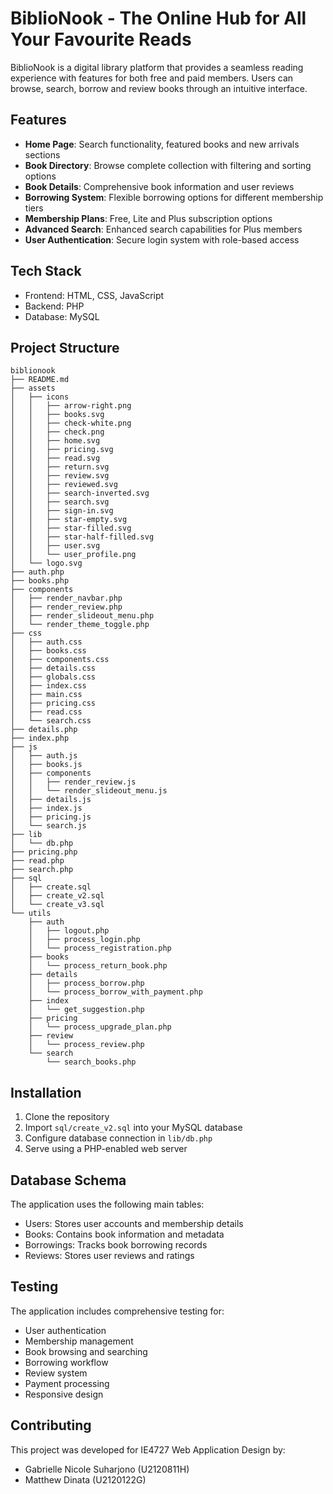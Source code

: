 # BiblioNook - The Online Hub for All Your Favourite Reads

BiblioNook is a digital library platform that provides a seamless reading experience with features for both free and paid members. Users can browse, search, borrow and review books through an intuitive interface.

## Features

- **Home Page**: Search functionality, featured books and new arrivals sections
- **Book Directory**: Browse complete collection with filtering and sorting options  
- **Book Details**: Comprehensive book information and user reviews
- **Borrowing System**: Flexible borrowing options for different membership tiers
- **Membership Plans**: Free, Lite and Plus subscription options
- **Advanced Search**: Enhanced search capabilities for Plus members
- **User Authentication**: Secure login system with role-based access

## Tech Stack

- Frontend: HTML, CSS, JavaScript
- Backend: PHP
- Database: MySQL

## Project Structure

```
biblionook
├── README.md
├── assets
│   ├── icons
│   │   ├── arrow-right.png
│   │   ├── books.svg
│   │   ├── check-white.png
│   │   ├── check.png
│   │   ├── home.svg
│   │   ├── pricing.svg
│   │   ├── read.svg
│   │   ├── return.svg
│   │   ├── review.svg
│   │   ├── reviewed.svg
│   │   ├── search-inverted.svg
│   │   ├── search.svg
│   │   ├── sign-in.svg
│   │   ├── star-empty.svg
│   │   ├── star-filled.svg
│   │   ├── star-half-filled.svg
│   │   ├── user.svg
│   │   └── user_profile.png
│   └── logo.svg
├── auth.php
├── books.php
├── components
│   ├── render_navbar.php
│   ├── render_review.php
│   ├── render_slideout_menu.php
│   └── render_theme_toggle.php
├── css
│   ├── auth.css
│   ├── books.css
│   ├── components.css
│   ├── details.css
│   ├── globals.css
│   ├── index.css
│   ├── main.css
│   ├── pricing.css
│   ├── read.css
│   └── search.css
├── details.php
├── index.php
├── js
│   ├── auth.js
│   ├── books.js
│   ├── components
│   │   ├── render_review.js
│   │   └── render_slideout_menu.js
│   ├── details.js
│   ├── index.js
│   ├── pricing.js
│   └── search.js
├── lib
│   └── db.php
├── pricing.php
├── read.php
├── search.php
├── sql
│   ├── create.sql
│   ├── create_v2.sql
│   └── create_v3.sql
└── utils
    ├── auth
    │   ├── logout.php
    │   ├── process_login.php
    │   └── process_registration.php
    ├── books
    │   └── process_return_book.php
    ├── details
    │   ├── process_borrow.php
    │   └── process_borrow_with_payment.php
    ├── index
    │   └── get_suggestion.php
    ├── pricing
    │   └── process_upgrade_plan.php
    ├── review
    │   └── process_review.php
    └── search
        └── search_books.php
```

## Installation

1. Clone the repository
2. Import `sql/create_v2.sql` into your MySQL database
3. Configure database connection in `lib/db.php`
4. Serve using a PHP-enabled web server

## Database Schema

The application uses the following main tables:
- Users: Stores user accounts and membership details
- Books: Contains book information and metadata
- Borrowings: Tracks book borrowing records
- Reviews: Stores user reviews and ratings

## Testing

The application includes comprehensive testing for:
- User authentication
- Membership management
- Book browsing and searching
- Borrowing workflow
- Review system
- Payment processing
- Responsive design

## Contributing

This project was developed for IE4727 Web Application Design by:
- Gabrielle Nicole Suharjono (U2120811H)
- Matthew Dinata (U2120122G)
